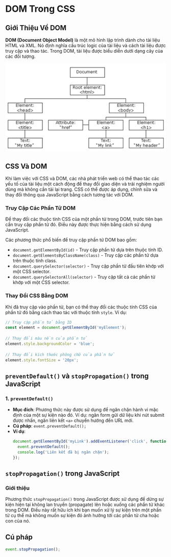 # DOM Trong CSS

## Giới Thiệu Về DOM

**DOM (Document Object Model)** là một mô hình lập trình dành cho tài liệu HTML và XML. Nó định nghĩa cấu trúc logic của tài liệu và cách tài liệu được truy cập và thao tác. Trong DOM, tài liệu được biểu diễn dưới dạng cây của các đối tượng.

![Alt text](image.png)

## CSS Và DOM

Khi làm việc với CSS và DOM, các nhà phát triển web có thể thao tác các yếu tố của tài liệu một cách động để thay đổi giao diện và trải nghiệm người dùng mà không cần tải lại trang. CSS có thể được áp dụng, chỉnh sửa và thay đổi thông qua JavaScript bằng cách tương tác với DOM.

### Truy Cập Các Phần Tử DOM

Để thay đổi các thuộc tính CSS của một phần tử trong DOM, trước tiên bạn cần truy cập phần tử đó. Điều này được thực hiện bằng cách sử dụng JavaScript.

Các phương thức phổ biến để truy cập phần tử DOM bao gồm:

- `document.getElementById(id)` - Truy cập phần tử dựa trên thuộc tính ID.
- `document.getElementsByClassName(class)` - Truy cập các phần tử dựa trên thuộc tính class.
- `document.querySelector(selector)` - Truy cập phần tử đầu tiên khớp với một CSS selector.
- `document.querySelectorAll(selector)` - Truy cập tất cả các phần tử khớp với một CSS selector.

### Thay Đổi CSS Bằng DOM

Khi đã truy cập vào phần tử, bạn có thể thay đổi các thuộc tính CSS của phần tử đó bằng cách thao tác với thuộc tính `style`. Ví dụ:

```javascript
// Truy cập phần tử bằng ID
const element = document.getElementById('myElement');

// Thay đổi màu nền của phần tử
element.style.backgroundColor = 'blue';

// Thay đổi kích thước phông chữ của phần tử
element.style.fontSize = '20px';
```

## `preventDefault()` và `stopPropagation()` trong JavaScript

### 1. `preventDefault()`
- **Mục đích**: Phương thức này được sử dụng để ngăn chặn hành vi mặc định của một sự kiện nào đó. Ví dụ: ngăn form gửi dữ liệu khi nút submit được nhấn, ngăn liên kết `<a>` chuyển hướng đến URL mới.
- **Cú pháp**: `event.preventDefault();`
- **Ví dụ**:
  ```javascript
  document.getElementById('myLink').addEventListener('click', function(event) {
    event.preventDefault();
    console.log('Liên kết đã bị ngăn chặn');
  });

## `stopPropagation()` trong JavaScript

### Giới thiệu
Phương thức `stopPropagation()` trong JavaScript được sử dụng để dừng sự kiện hiện tại không lan truyền (propagate) lên hoặc xuống các phần tử khác trong DOM. Điều này rất hữu ích khi bạn muốn xử lý sự kiện trên một phần tử cụ thể mà không muốn sự kiện đó ảnh hưởng tới các phần tử cha hoặc con của nó.

## Cú pháp
```javascript
event.stopPropagation();
```